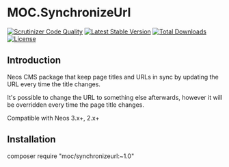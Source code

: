 MOC.SynchronizeUrl
==================

[![Scrutinizer Code Quality](https://scrutinizer-ci.com/g/mocdk/MOC.SynchronizeUrl/badges/quality-score.png?b=master)](https://scrutinizer-ci.com/g/mocdk/MOC.SynchronizeUrl/?branch=master)
[![Latest Stable Version](https://poser.pugx.org/moc/synchronizeurl/v/stable)](https://packagist.org/packages/moc/synchronizeurl)
[![Total Downloads](https://poser.pugx.org/moc/synchronizeurl/downloads)](https://packagist.org/packages/moc/synchronizeurl)
[![License](https://poser.pugx.org/moc/synchronizeurl/license)](https://packagist.org/packages/moc/synchronizeurl)

Introduction
------------

Neos CMS package that keep page titles and URLs in sync by updating the URL every time the title changes.

It's possible to change the URL to something else afterwards, however it will be overridden every time
the page title changes.

Compatible with Neos 3.x+, 2.x+

Installation
------------

composer require "moc/synchronizeurl:~1.0"
